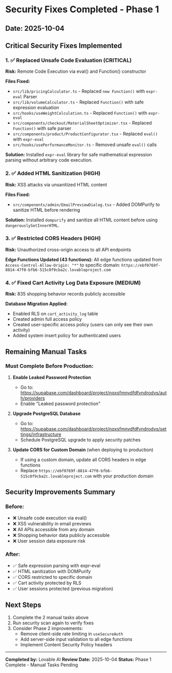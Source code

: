 # Security Fixes Completed - Phase 1

## Date: 2025-10-04

## Critical Security Fixes Implemented

### 1. ✅ Replaced Unsafe Code Evaluation (CRITICAL)
**Risk:** Remote Code Execution via eval() and Function() constructor

**Files Fixed:**
- `src/lib/pricingCalculator.ts` - Replaced `new Function()` with `expr-eval` Parser
- `src/lib/volumeCalculator.ts` - Replaced `Function()` with safe expression evaluation
- `src/hooks/useWeightCalculation.ts` - Replaced `Function()` with `expr-eval`
- `src/components/checkout/MaterialSheetOptimizer.tsx` - Replaced `Function()` with safe parser
- `src/components/product/ProductConfigurator.tsx` - Replaced `eval()` with `expr-eval`
- `src/hooks/usePerformanceMonitor.ts` - Removed unsafe `eval()` calls

**Solution:** Installed `expr-eval` library for safe mathematical expression parsing without arbitrary code execution.

### 2. ✅ Added HTML Sanitization (HIGH)
**Risk:** XSS attacks via unsanitized HTML content

**Files Fixed:**
- `src/components/admin/EmailPreviewDialog.tsx` - Added DOMPurify to sanitize HTML before rendering

**Solution:** Installed `dompurify` and sanitize all HTML content before using `dangerouslySetInnerHTML`.

### 3. ✅ Restricted CORS Headers (HIGH)
**Risk:** Unauthorized cross-origin access to all API endpoints

**Edge Functions Updated (43 functions):**
All edge functions updated from `Access-Control-Allow-Origin: "*"` to specific domain:
`https://ebf0769f-8814-47f0-bfb6-515c0f9cba2c.lovableproject.com`

### 4. ✅ Fixed Cart Activity Log Data Exposure (MEDIUM)
**Risk:** 835 shopping behavior records publicly accessible

**Database Migration Applied:**
- Enabled RLS on `cart_activity_log` table
- Created admin full access policy
- Created user-specific access policy (users can only see their own activity)
- Added system insert policy for authenticated users

## Remaining Manual Tasks

### Must Complete Before Production:

1. **Enable Leaked Password Protection**
   - Go to: https://supabase.com/dashboard/project/nqxsfmnvdfdfvndrodvs/auth/providers
   - Enable "Leaked password protection"

2. **Upgrade PostgreSQL Database**
   - Go to: https://supabase.com/dashboard/project/nqxsfmnvdfdfvndrodvs/settings/infrastructure
   - Schedule PostgreSQL upgrade to apply security patches

3. **Update CORS for Custom Domain** (when deploying to production)
   - If using a custom domain, update all CORS headers in edge functions
   - Replace `https://ebf0769f-8814-47f0-bfb6-515c0f9cba2c.lovableproject.com` with your production domain

## Security Improvements Summary

### Before:
- ❌ Unsafe code execution via eval()
- ❌ XSS vulnerability in email previews  
- ❌ All APIs accessible from any domain
- ❌ Shopping behavior data publicly accessible
- ❌ User session data exposure risk

### After:
- ✅ Safe expression parsing with expr-eval
- ✅ HTML sanitization with DOMPurify
- ✅ CORS restricted to specific domain
- ✅ Cart activity protected by RLS
- ✅ User sessions protected (previous migration)

## Next Steps

1. Complete the 2 manual tasks above
2. Run security scan again to verify fixes
3. Consider Phase 2 improvements:
   - Remove client-side rate limiting in `useSecureAuth`
   - Add server-side input validation to all edge functions
   - Implement Content Security Policy headers

---
**Completed by:** Lovable AI
**Review Date:** 2025-10-04
**Status:** Phase 1 Complete - Manual Tasks Pending
